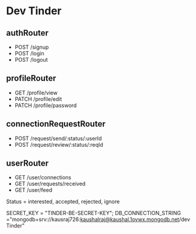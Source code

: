 # Dev Tinder

## authRouter

- POST /signup
- POST /login
- POST /logout

## profileRouter

- GET /profile/view
- PATCH /profile/edit
- PATCH /profile/password

## connectionRequestRouter

- POST /request/send/:status/:userId
- POST /request/review/:status/:reqId

## userRouter

- GET /user/connections
- GET /user/requests/received
- GET /user/feed

Status = interested, accepted, rejected, ignore

SECRET_KEY = "TINDER-BE-SECRET-KEY";
DB_CONNECTION_STRING ="mongodb+srv://kausraj726:kaushalraj@kaushal.1ovwx.mongodb.net/devTinder"
